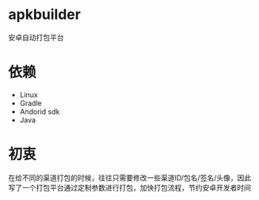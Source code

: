 # apkbuilder
安卓自动打包平台

# 依赖
- Linux
- Gradle
- Andorid sdk
- Java

# 初衷
在给不同的渠道打包的时候，往往只需要修改一些渠道ID/包名/签名/头像，因此写了一个打包平台通过定制参数进行打包，加快打包流程，节约安卓开发者时间
